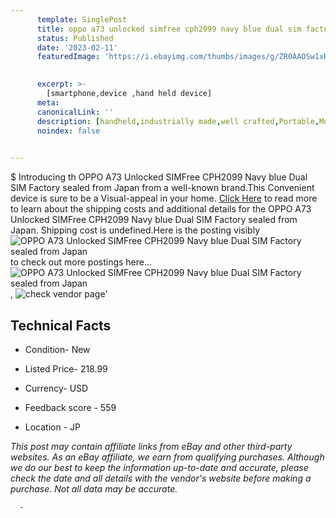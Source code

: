 ```yaml
---
      template: SinglePost
      title: oppo a73 unlocked simfree cph2099 navy blue dual sim factory sealed from japan
      status: Published
      date: '2023-02-11'
      featuredImage: 'https://i.ebayimg.com/thumbs/images/g/ZR0AAOSw1xRiHK3f/s-l225.jpg'
       

      excerpt: >-
        [smartphone,device ,hand held device]
      meta:
      canonicalLink: ''
      description: [handheld,industrially made,well crafted,Portable,Mobile,Compact,Convenient,Lightweight,Maneuverable,Man-portable,Miniature,Carriable,Hand-held,Light,Holdable,Transportable,Mobile device,Pocket-sized,On-the-go,Wireless,Cordless,Compact size,Convenient size, smartphone,device ,hand held device]
      noindex: false
      

---
```

$
      Introducing th OPPO A73 Unlocked SIMFree CPH2099 Navy blue Dual SIM Factory sealed from Japan from a well-known brand.This Convenient device  is sure to be a Visual-appeal in your home. [Click Here](https://www.ebay.com/itm/185318472986?hash=item2b25d77d1a%3Ag%3AZR0AAOSw1xRiHK3f&mkevt=1&mkcid=1&mkrid=711-53200-19255-0&campid=%253CePNCampaignId%253E&customid=%253CreferenceId%253E&toolid=10049) to read more to learn about the shipping costs and additional details for the OPPO A73 Unlocked SIMFree CPH2099 Navy blue Dual SIM Factory sealed from Japan. Shipping cost is undefined.Here is the posting visibly ![OPPO A73 Unlocked SIMFree CPH2099 Navy blue Dual SIM Factory sealed from Japan](https://i.ebayimg.com/thumbs/images/g/ZR0AAOSw1xRiHK3f/s-l225.jpg) to check out more postings here... ![OPPO A73 Unlocked SIMFree CPH2099 Navy blue Dual SIM Factory sealed from Japan](https://i.ebayimg.com/images/g/ZR0AAOSw1xRiHK3f/s-l1600.jpg), ![check vendor page](https://origin-galleryplus.ebayimg.com/ws/web/185318472986_2_0_1/225x225.jpg,https://origin-galleryplus.ebayimg.com/ws/web/185318472986_3_0_1/225x225.jpg,https://origin-galleryplus.ebayimg.com/ws/web/185318472986_4_0_1/225x225.jpg,https://origin-galleryplus.ebayimg.com/ws/web/185318472986_5_0_1/225x225.jpg,https://origin-galleryplus.ebayimg.com/ws/web/185318472986_6_0_1/225x225.jpg,https://origin-galleryplus.ebayimg.com/ws/web/185318472986_7_0_1/225x225.jpg,https://origin-galleryplus.ebayimg.com/ws/web/185318472986_8_0_1/225x225.jpg,https://origin-galleryplus.ebayimg.com/ws/web/185318472986_9_0_1/225x225.jpg)'

      

 ## Technical Facts 



     
      

 - Condition- New 


      

 - Listed Price- 218.99 


      

 - Currency- USD 


      

 - Feedback score - 559 


      

 - Location - JP 


      
      

 *_This post may contain affiliate links from eBay and other third-party websites. As an eBay affiliate, we earn from qualifying purchases. Although we do our best to keep the information up-to-date and accurate, please check the date and all details with the vendor's website before making a purchase. Not all data may be accurate._*




      -
